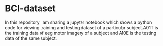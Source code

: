 # BCI-dataset
In this repository i am sharing a jupyter notebook which shows a python code for viewing training and testing dataset of a particular subject.A01T is the training data of eeg motor imagery of a subject and A10E is the testing data of the same subject.
